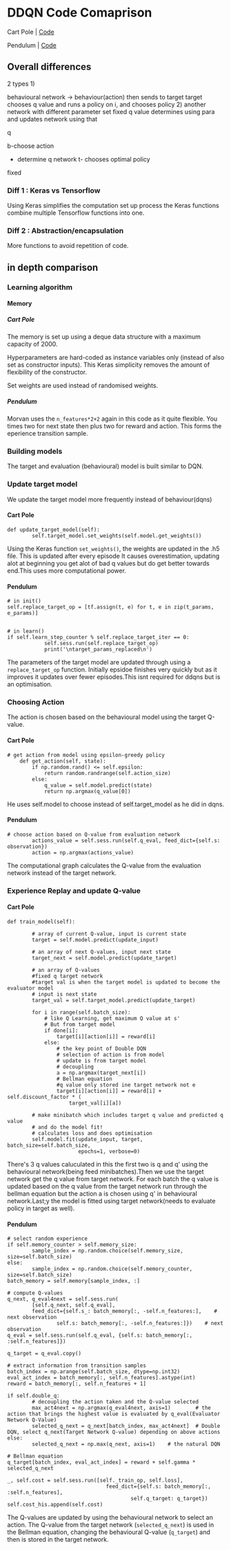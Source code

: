 # DDQN Code Comaprison

Cart Pole | [Code](https://github.com/simoninithomas/reinforcement-learning-1/blob/master/2-cartpole/2-double-dqn/cartpole_ddqn.py)

Pendulum | [Code](https://github.com/MorvanZhou/Reinforcement-learning-with-tensorflow/tree/master/contents/5.1_Double_DQN)


## Overall differences
2 types
1)

behavioural network -> behaviour(action) then sends to target
target chooses q value and runs a policy on i, and chooses policy
2)
another network with different parameter set
fixed q value determines using para and updates network using that 

q 

b-choose action
 - determine q network
t- chooses optimal policy

fixed 




### Diff 1 : Keras vs Tensorflow
Using Keras simplifies the computation set up process the Keras functions combine multiple Tensorflow functions into one. 

### Diff 2 : Abstraction/encapsulation
More functions to avoid repetition of code.

## in depth comparison

### Learning algorithm 

#### Memory

##### Cart Pole
The memory is set up using a deque data structure with a maximum capacity of 2000. 

Hyperparameters are hard-coded as instance variables only (instead of also set as constructor inputs). This Keras simplicity removes the amount of flexibility of the constructor. 

Set weights are used instead of randomised weights.


##### Pendulum 
Morvan uses the `n_features*2+2` again in this code as it quite flexible. You times two for next state then plus two for reward and action. This forms the eperience transition sample.


### Building models
The target and evaluation (behavioural) model is built similar to DQN.

### Update target model
We update the target model more frequently instead of behaviour(dqns) 

#### Cart Pole

```
def update_target_model(self):
        self.target_model.set_weights(self.model.get_weights())

```
Using the Keras function `set_weights()`, the weights are updated in the .h5 file. This is updated after every episode It causes overestimation, updating alot at beginning you get alot of bad q values but do get better towards end.This uses more computational power.

#### Pendulum 
```
# in init()
self.replace_target_op = [tf.assign(t, e) for t, e in zip(t_params, e_params)]


# in learn()
if self.learn_step_counter % self.replace_target_iter == 0:
            self.sess.run(self.replace_target_op)
            print('\ntarget_params_replaced\n')
```
The parameters of the target model are updated through using a `replace_target_op` function. 
Initially epsidoe finishes very quickly but as it improves it updates over fewer episodes.This isnt required for ddqns but is an optimisation.

### Choosing Action
The action is chosen based on the behavioural model using the target Q-value.

#### Cart Pole
```
# get action from model using epsilon-greedy policy
    def get_action(self, state):
        if np.random.rand() <= self.epsilon:
            return random.randrange(self.action_size)
        else:
            q_value = self.model.predict(state)
            return np.argmax(q_value[0])
```
He uses self.model to choose instead of self.target_model as he did in dqns.

#### Pendulum 
```
# choose action based on Q-value from evaluation network
        actions_value = self.sess.run(self.q_eval, feed_dict={self.s: observation})
        action = np.argmax(actions_value)
```
The computational graph calculates the Q-value from the evaluation network instead of the target network.

### Experience Replay and update Q-value
#### Cart Pole
```
def train_model(self):
       
        # array of current Q-value, input is current state 
        target = self.model.predict(update_input)

        # an array of next Q-values, input next state
        target_next = self.model.predict(update_target)

        # an array of Q-values 
        #fixed q target network
        #target val is when the target model is updated to become the evaluator model
        # input is next state
        target_val = self.target_model.predict(update_target)

        for i in range(self.batch_size):
            # like Q Learning, get maximum Q value at s'
            # But from target model
            if done[i]:
                target[i][action[i]] = reward[i]
            else:
                # the key point of Double DQN
                # selection of action is from model
                # update is from target model
                # decoupling
                a = np.argmax(target_next[i])
                # Bellman equation
                #q value only stored ine target network not e
                target[i][action[i]] = reward[i] + self.discount_factor * (
                    target_val[i][a])

        # make minibatch which includes target q value and predicted q value
        # and do the model fit!
        # calculates loss and does optimisation 
        self.model.fit(update_input, target, batch_size=self.batch_size,
                       epochs=1, verbose=0)

```
There's 3 q values caluculated in this the first two is q and q' using the behavioural network(being feed minibatches).Then we use the target network get the q value from target network. For each batch the q value  is updated based on the q value from the target  network run through the bellman equation but the action a is chosen using q' in behavioural network.Last;y the model is fitted using target network(needs to evaluate policy in target as well).
#### Pendulum 
```
# select random experience
if self.memory_counter > self.memory_size:
        sample_index = np.random.choice(self.memory_size, size=self.batch_size)
else:
        sample_index = np.random.choice(self.memory_counter, size=self.batch_size)
batch_memory = self.memory[sample_index, :]

# compute Q-values
q_next, q_eval4next = self.sess.run(
        [self.q_next, self.q_eval],
        feed_dict={self.s_: batch_memory[:, -self.n_features:],    # next observation
                self.s: batch_memory[:, -self.n_features:]})    # next observation
q_eval = self.sess.run(self.q_eval, {self.s: batch_memory[:, :self.n_features]})

q_target = q_eval.copy()

# extract information from transition samples
batch_index = np.arange(self.batch_size, dtype=np.int32)
eval_act_index = batch_memory[:, self.n_features].astype(int)
reward = batch_memory[:, self.n_features + 1]

if self.double_q:
        # decoupling the action taken and the Q-value selected 
        max_act4next = np.argmax(q_eval4next, axis=1)        # the action that brings the highest value is evaluated by q_eval(Evaluator Network Q-Value)
        selected_q_next = q_next[batch_index, max_act4next]  # Double DQN, select q_next(Target Network Q-value) depending on above actions
else:
        selected_q_next = np.max(q_next, axis=1)    # the natural DQN

# Bellman equation
q_target[batch_index, eval_act_index] = reward + self.gamma * selected_q_next

_, self.cost = self.sess.run([self._train_op, self.loss],
                                feed_dict={self.s: batch_memory[:, :self.n_features],
                                        self.q_target: q_target})
self.cost_his.append(self.cost)
```
The Q-values are updated by using the behavioural network to select an action. The Q-value from the target network (`selected_q_next`) is used in the Bellman equation, changing the behavioural Q-value (`q_target`) and then is stored in the target network.